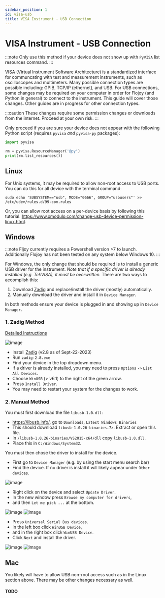 ```yaml
---
sidebar_position: 1
id: visa-usb
title: VISA Instrument - USB Connection
---
```


# VISA Instrument - USB Connection

:::note
Only use this method if your device does not show up with `PyVISA` list resources command.
:::

[VISA](https://en.wikipedia.org/wiki/Virtual_instrument_software_architecture) (Virtual Instrument Software Architecture) is a standardized interface for communcating with test and measurement instruments, such as oscilloscopes and multimeters. Many possible connection types are possible including: GPIB, TCP/IP (ethernet), and USB. For USB connections, some changes may be required on your computer in order for Flojoy (and Python in general) to connect to the instrument. This guide will cover those changes. Other guides are in progress for other connection types.

:::caution
These changes require some permission changes or downloads from the internet. Proceed at your own risk.
:::

Only proceed if you are sure your device does not appear with the following Python script (requires `pyvisa` *and* `pyvisa-py` packages):

```python
import pyvisa

rm = pyvisa.ResourceManager('@py')
print(rm.list_resources())
```

## Linux

For Unix systems, it may be required to allow non-root access to USB ports. You can do this for all device with the terminal command: 

```
sudo echo 'SUBSYSTEM=="usb", MODE="0666", GROUP="usbusers"' >> /etc/udev/rules.d/99-com.rules
```

Or, you can allow root access on a per-device basis by following this tutorial: https://www.xmodulo.com/change-usb-device-permission-linux.html.

## Windows

:::note
Fljoy currently requires a Powershell version >7 to launch. Additionally Flojoy has not been tested on any system below Windows 10.
:::

For Windows, the only change that should be required is to install a generic USB driver for the instrument. *Note that if a specific driver is already installed (e.g. TekVISA), it must be overwritten.* There are two ways to accomplish this:

1. Download [Zadig](https://zadig.akeo.ie/) and replace/install the driver (mostly) automatically.
2. Manually download the driver and install it in `Device Manager`.

In both methods ensure your device is plugged in and showing up in `Device Manager`. 

### 1. Zadig Method

[Detailed Instructions](https://github.com/pbatard/libwdi/wiki/Zadig)

![image](/img/windowsdriver/zadig.png)

- Install [Zadig](https://zadig.akeo.ie/) (v2.8 as of Sept-22-2023)
- Run `zadig-2.8.exe`
- Find your device in the top dropdown menu. 
- If a driver is already installed, you may need to press `Options` `->` `List All Devices`.
- Choose `WinUSB` (> v6.1) to the right of the green arrow.
- Press `Install Driver`.
- You may need to restart your system for the changes to work.

### 2. Manual Method

You must first download the file `libusb-1.0.dll`:

- https://libusb.info/, go to `Downloads`, `Latest Windows Binaries`
- This should download `libusb-1.0.26-binaries.7z`. Extract or open this file.
- In `/libusb-1.0.26-binaries/VS2015-x64/dll` copy `libusb-1.0.dll`.
- Place this in `C:/Windows/System32`.

You must then chose the driver to install for the device.

- First go to `Device Manager` (e.g. by using the start menu search bar)
- Find the device. If no driver is install it will likely appear under `Other devices`.

![image](/img/windowsdriver/device.png)

- Right click on the device and select `Update Driver`.
- In the new window press `Browse my computer for drivers`,
- and then `Let me pick ...` at the bottom.

![image](/img/windowsdriver/browse.png)
![image](/img/windowsdriver/pick.png)

- Press `Universal Serial Bus devices`.
- In the left box click `WinUSB Device`,
- and in the right box click `WinUSB Device`.
- Click `Next` and install the driver.

![image](/img/windowsdriver/busdevice.png)
![image](/img/windowsdriver/winusb.png)

## Mac

You likely will have to allow USB non-root access such as in the Linux section above. There may be other changes necessary as well.

#### TODO